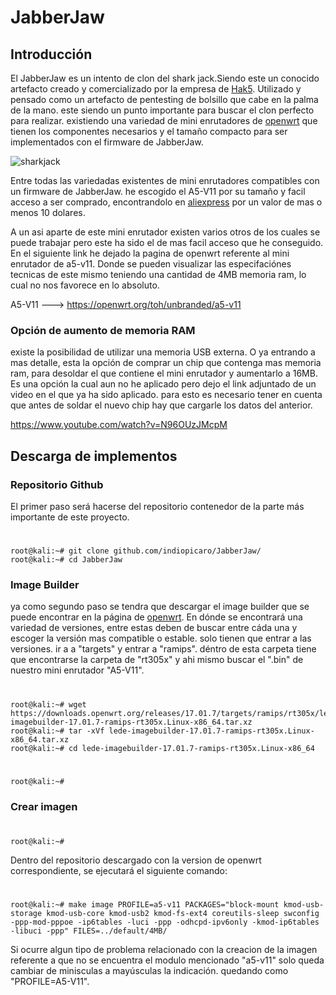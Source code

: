 # JabberJaw
## Introducción
El JabberJaw es un intento de clon del shark jack.Siendo este un conocido artefacto creado y comercializado por la empresa de [Hak5](https://hak5.org). Utilizado y pensado como un artefacto de pentesting de bolsillo que cabe en la palma de la mano. este siendo un punto importante para buscar el clon perfecto para realizar. existiendo una variedad de mini enrutadores de [openwrt](https://downloads.openwrt.org) que tienen los componentes necesarios y el tamaño compacto para ser implementados con el firmware de JabberJaw.

![sharkjack](https://user-images.githubusercontent.com/103136876/200296239-2f6ecb3a-6c20-4fe4-8333-6b481b04b7f8.jpg)

Entre todas las variedadas existentes de mini enrutadores compatibles con un firmware de JabberJaw. he escogido el A5-V11 por su tamaño y facil acceso a ser comprado, encontrandolo en [aliexpress](https://www.aliexpress.com/item/1005002095929256.html?spm=a2g0o.productlist.main.1.4b55f9c3ddVHvO&algo_pvid=e26461db-4af8-4fd7-a559-b984a821a1a3&algo_exp_id=e26461db-4af8-4fd7-a559-b984a821a1a3-0&pdp_ext_f=%7B%22sku_id%22%3A%2212000018726732998%22%7D&pdp_npi=2%40dis%21CLP%2113283.0%2110630.0%21%21%21%21%21%402122457116679311467201959d0732%2112000018726732998%21sea&curPageLogUid=oiqeHh0MjU80) por un valor de mas o menos 10 dolares.

A un asi aparte de este mini enrutador existen varios otros de los cuales se puede trabajar pero este ha sido el de mas facil acceso que he conseguido. En el siguiente link he dejado la pagina de openwrt referente al mini enrutador de a5-v11. Donde se pueden visualizar las especifaciónes tecnicas de este mismo teniendo una cantidad de 4MB memoria ram, lo cual no nos favorece en lo absoluto.

A5-V11 ---> https://openwrt.org/toh/unbranded/a5-v11

### Opción de aumento de memoria RAM
existe la posibilidad de utilizar una memoria USB externa. O ya entrando a mas detalle, esta la opción de comprar un chip que contenga mas memoria ram, para desoldar el que contiene el mini enrutador y aumentarlo a 16MB. Es una opción la cual aun no he aplicado pero dejo el link adjuntado de un video en el que ya ha sido aplicado. para esto es necesario tener en cuenta que antes de soldar el nuevo chip hay que cargarle los datos del anterior.

https://www.youtube.com/watch?v=N96OUzJMcpM

## Descarga de implementos

### Repositorio Github
El primer paso será hacerse del repositorio contenedor de la parte más importante de este proyecto.
#
    root@kali:~# git clone github.com/indiopicaro/JabberJaw/
    root@kali:~# cd JabberJaw

### Image Builder
ya como segundo paso se tendra que descargar el image builder que se puede encontrar en la página de [openwrt](https://downloads.openwrt.org/releases/).
En dónde se encontrará una variedad de versiones, entre estas deben de buscar entre cáda una y escoger la versión mas compatible o estable. solo tienen que entrar a las versiones. ir a a "targets" y entrar a "ramips". déntro de esta carpeta tiene que encontrarse la carpeta de "rt305x" y ahi mismo buscar el ".bin" de nuestro mini enrutador "A5-V11".
#
    root@kali:~# wget https://downloads.openwrt.org/releases/17.01.7/targets/ramips/rt305x/lede-imagebuilder-17.01.7-ramips-rt305x.Linux-x86_64.tar.xz
    root@kali:~# tar -xVf lede-imagebuilder-17.01.7-ramips-rt305x.Linux-x86_64.tar.xz
    root@kali:~# cd lede-imagebuilder-17.01.7-ramips-rt305x.Linux-x86_64
    
#
    root@kali:~#

### Crear imagen
#
    root@kali:~#
Dentro del repositorio descargado con la version de openwrt correspondiente, se ejecutará el siguiente comando:
#
    root@kali:~# make image PROFILE=a5-v11 PACKAGES="block-mount kmod-usb-storage kmod-usb-core kmod-usb2 kmod-fs-ext4 coreutils-sleep swconfig -ppp-mod-pppoe -ip6tables -luci -ppp -odhcpd-ipv6only -kmod-ip6tables -libuci -ppp" FILES=../default/4MB/

Si ocurre algun tipo de problema relacionado con la creacion de la imagen referente a que no se encuentra el modulo mencionado "a5-v11" solo queda cambiar de minisculas a mayúsculas la indicación. quedando como "PROFILE=A5-V11".

